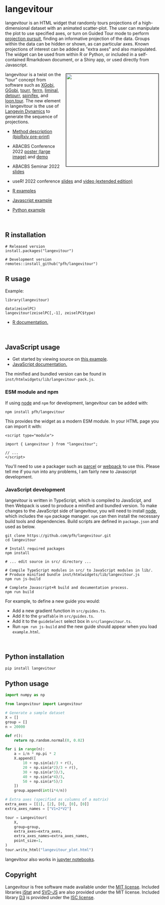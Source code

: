 # langevitour

langevitour is an HTML widget that randomly tours projections of a high-dimensional dataset with an animated scatter-plot. The user can manipulate the plot to use specified axes, or turn on Guided Tour mode to perform [projection pursuit](https://en.wikipedia.org/wiki/Projection_pursuit), finding an informative projection of the data. Groups within the data can be hidden or shown, as can particular axes. Known projections of interest can be added as "extra axes" and also manipulated. The widget can be used from within R or Python, or included in a self-contained Rmarkdown document, or a Shiny app, or used directly from Javascript.

<a href="https://logarithmic.net/langevitour/2022-abacbs/" style="display: block; margin: 5px; border: 1px solid #000; float: right">
<img src="https://logarithmic.net/langevitour/2022-abacbs/abacbs-langevitour-poster-2022-small.png" width=300>
</a>

langevitour is a twist on the "tour" concept from software such as [XGobi](http://lib.stat.cmu.edu/general/XGobi/), [GGobi](http://ggobi.org/), [tourr](http://ggobi.github.io/tourr/), [ferrn](https://huizezhang-sherry.github.io/ferrn/), [liminal](https://sa-lee.github.io/liminal/), [detourr](https://casperhart.github.io/detourr/index.html), [spinifex](https://nspyrison.github.io/spinifex/), and [loon.tour](https://great-northern-diver.github.io/loon.tourr/). The new element in langevitour is the use of [Langevin Dynamics](https://en.wikipedia.org/wiki/Langevin_dynamics) to generate the sequence of projections.

* [Method description (bioRxiv pre-print)](https://www.biorxiv.org/content/10.1101/2022.08.24.505207v1)

* ABACBS Conference 2022 [poster (large image)](https://logarithmic.net/langevitour/2022-abacbs/abacbs-langevitour-poster-2022.png) and [demo](https://logarithmic.net/langevitour/2022-abacbs/)

* ABACBS Seminar 2022 [slides](https://logarithmic.net/langevitour/2022-09-abacbs/)

* useR! 2022 conference [slides](https://logarithmic.net/langevitour/2022-useR/) and [video (extended edition)](https://www.youtube.com/watch?v=vKv9P13UACw)

* [R examples](https://logarithmic.net/langevitour/articles/examples.html)

* [Javascript example](https://pfh.github.io/langevitour/example.html)

* [Python example](https://colab.research.google.com/github/Wytamma/pyLangevitour/blob/main/examples/notebook.ipynb)

<br>

## R installation

```
# Released version
install.packages("langevitour")
```

```
# Development version
remotes::install_github("pfh/langevitour")
```

## R usage

Example:

```
library(langevitour)

data(zeiselPC)
langevitour(zeiselPC[,-1], zeiselPC$type)
```

* [R documentation.](https://logarithmic.net/langevitour/reference/)

<br>

## JavaScript usage

* Get started by viewing source on [this example](https://pfh.github.io/langevitour/example.html).
* [JavaScript documentation.](https://logarithmic.net/langevitour/jsdoc/)

The minified and bundled version can be found in `inst/htmlwidgets/lib/langevitour-pack.js`.

### ESM module and npm

If using [node](https://nodejs.org/) and `npm` for development, langevitour can be added with:

```
npm install pfh/langevitour
```

This provides the widget as a modern ESM module. In your HTML page you can import it with:

```
<script type="module">

import { Langevitour } from "langevitour";

// ...
</script>
```

You'll need to use a packager such as [parcel](https://parceljs.org/) or [webpack](https://webpack.js.org/) to use this. Please tell me if you run into any problems, I am fairly new to Javascript development. 


### JavaScript development

langevitour is written in TypeScript, which is compiled to JavaScipt, and then Webpack is used to produce a minified and bundled version. To make changes to the JavaScript side of langevitour, you will need to install [node](https://nodejs.org/), which includes the `npm` package manager. `npm` can then install the necessary build tools and dependencies. Build scripts are defined in `package.json` and used as below.

```
git clone https://github.com/pfh/langevitour.git
cd langevitour

# Install required packages
npm install

# ... edit source in src/ directory ...

# Compile TypeScript modules in src/ to JavaScript modules in lib/.
# Produce minified bundle inst/htmlwidgets/lib/langevitour.js
npm run js-build

# Complete Javascript+R build and documentation process.
npm run build
```

For example, to define a new guide you would:

* Add a new gradient function in `src/guides.ts`. 
* Add it to the `gradTable` in `src/guides.ts`.
* Add it to the `guideSelect` select box in `src/langevitour.ts`.
* Run `npm run js-build` and the new guide should appear when you load `example.html`.

<br>

## Python installation 
```bash
pip install langevitour
```

## Python usage 

```python
import numpy as np

from langevitour import Langevitour

# Generate a sample dataset
X = []
group = []
n = 20000

def r():
    return np.random.normal(0, 0.02)

for i in range(n):
    a = i/n * np.pi * 2
    X.append([
        10 + np.sin(a)/3 + r(),
        20 + np.sin(a*2)/3 + r(),
        30 + np.sin(a*3)/3,
        40 + np.sin(a*4)/3,
        50 + np.sin(a*5)/3
    ])
    group.append(int(i*4/n))

# Extra axes (specified as columns of a matrix)
extra_axes = [[1], [2], [0], [0], [0]]
extra_axes_names = ["V1+2*V2"]

tour = Langevitour(
    X,
    group=group,
    extra_axes=extra_axes,
    extra_axes_names=extra_axes_names,
    point_size=1,
)
tour.write_html("langevitour_plot.html")
```

langevitour also works in [jupyter notebooks](https://colab.research.google.com/github/pfh/langevitour/blob/main/py/examples/langevitour.ipynb).

## Copyright

Langevitour is free software made available under the [MIT license](https://github.com/pfh/langevitour/blob/main/LICENSE.md). Included libraries [jStat](https://github.com/jstat/jstat) and [SVD-JS](https://github.com/danilosalvati/svd-js) are also provided under the MIT license. Included library [D3](https://github.com/d3/d3) is provided under the [ISC license](https://github.com/d3/d3/blob/main/LICENSE).